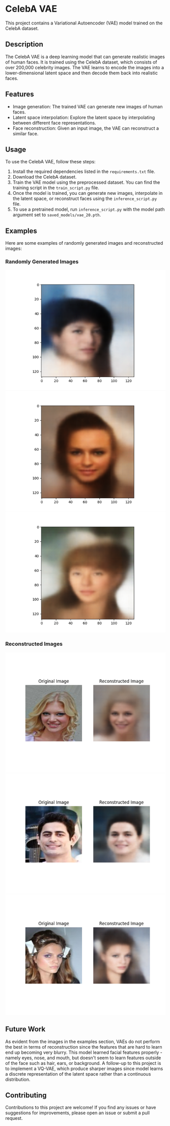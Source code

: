 # CelebA VAE

This project contains a Variational Autoencoder (VAE) model trained on the CelebA dataset.

## Description

The CelebA VAE is a deep learning model that can generate realistic images of human faces. It is trained using the CelebA dataset, which consists of over 200,000 celebrity images. The VAE learns to encode the images into a lower-dimensional latent space and then decode them back into realistic faces.

## Features

- Image generation: The trained VAE can generate new images of human faces.
- Latent space interpolation: Explore the latent space by interpolating between different face representations.
- Face reconstruction: Given an input image, the VAE can reconstruct a similar face.

## Usage

To use the CelebA VAE, follow these steps:

1. Install the required dependencies listed in the `requirements.txt` file.
2. Download the CelebA dataset.
3. Train the VAE model using the preprocessed dataset. You can find the training script in the `train_script.py` file.
4. Once the model is trained, you can generate new images, interpolate in the latent space, or reconstruct faces using the `inference_script.py` file.
5. To use a pretrained model, run `inference_script.py` with the model path argument set to `saved_models/vae_20.pth`.

## Examples

Here are some examples of randomly generated images and reconstructed images:

### Randomly Generated Images

![Randomly Generated Image 1](output/image_0.png)
![Randomly Generated Image 2](output/image_1.png)
![Randomly Generated Image 3](output/image_2.png)

### Reconstructed Images

![Reconstructed Image 1](output/reconstructed_image_0.png)
![Reconstructed Image 2](output/reconstructed_image_9.png)
![Reconstructed Image 3](output/reconstructed_image_13.png)

## Future Work

As evident from the images in the examples section, VAEs do not perform the best in terms of reconstruction since the features that are hard to learn end up becoming very blurry. This model learned facial features properly - namely eyes, nose, and mouth, but doesn't seem to learn features outside of the face such as hair, ears, or background. A follow-up to this project is to implement a VQ-VAE, which produce sharper images since model learns a discrete representation of the latent space rather than a continuous distribution.

## Contributing

Contributions to this project are welcome! If you find any issues or have suggestions for improvements, please open an issue or submit a pull request.
